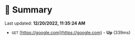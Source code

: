 # 📖 Summary
Last updated: **12/20/2022, 11:35:24 AM**

- `GET` [https://google.com](https://google.com) - **Up** (339ms)
